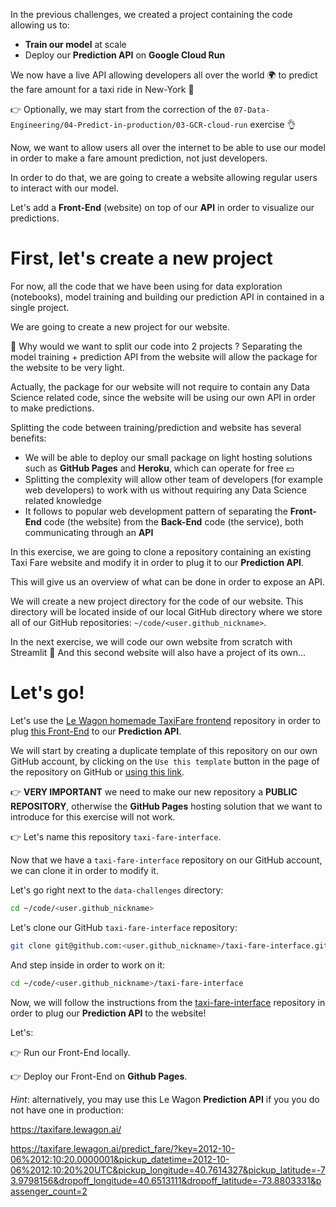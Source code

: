 
In the previous challenges, we created a project containing the code allowing us to:
- **Train our model** at scale
- Deploy our **Prediction API** on **Google Cloud Run**

We now have a live API allowing developers all over the world 🌍 to predict the fare amount for a taxi ride in New-York 🎉

👉 Optionally, we may start from the correction of the `07-Data-Engineering/04-Predict-in-production/03-GCR-cloud-run` exercise 👌

Now, we want to allow users all over the internet to be able to use our model in order to make a fare amount prediction, not just developers.

In order to do that, we are going to create a website allowing regular users to interact with our model.

Let's add a **Front-End** (website) on top of our **API** in order to visualize our predictions.

# First, let's create a new project

For now, all the code that we have been using for data exploration (notebooks), model training and building our prediction API in contained in a single project.

We are going to create a new project for our website.

🤔 Why would we want to split our code into 2 projects ? Separating the model training + prediction API from the website will allow the package for the website to be very light.

Actually, the package for our website will not require to contain any Data Science related code, since the website will be using our own API in order to make predictions.

Splitting the code between training/prediction and website has several benefits:
- We will be able to deploy our small package on light hosting solutions such as **GitHub Pages** and **Heroku**, which can operate for free 💵
- Splitting the complexity will allow other team of developers (for example web developers) to work with us without requiring any Data Science related knowledge
- It follows to popular web development pattern of separating the **Front-End** code (the website) from the **Back-End** code (the service), both communicating through an **API**

In this exercise, we are going to clone a repository containing an existing Taxi Fare website and modify it in order to plug it to our **Prediction API**.

This will give us an overview of what can be done in order to expose an API.

We will create a new project directory for the code of our website. This directory will be located inside of our local GitHub directory where we store all of our GitHub repositories: `~/code/<user.github_nickname>`.

In the next exercise, we will code our own website from scratch with Streamlit 🎉 And this second website will also have a project of its own...

# Let's go!

Let's use the [Le Wagon homemade TaxiFare frontend](https://github.com/lewagon/taxi-fare-interface) repository in order to plug [this Front-End](https://lewagon.github.io/taxi-fare-interface/index.html) to our **Prediction API**.

We will start by creating a duplicate template of this repository on our own GitHub account, by clicking on the `Use this template` button in the page of the repository on GitHub or [using this link](https://github.com/lewagon/taxi-fare-interface/generate).

👉 **VERY IMPORTANT** we need to make our new repository a **PUBLIC REPOSITORY**, otherwise the **GitHub Pages** hosting solution that we want to introduce for this exercise will not work.

👉 Let's name this repository `taxi-fare-interface`.

Now that we have a `taxi-fare-interface` repository on our GitHub account, we can clone it in order to modify it.

Let's go right next to the `data-challenges` directory:

``` bash
cd ~/code/<user.github_nickname>
```

Let's clone our GitHub `taxi-fare-interface` repository:

``` bash
git clone git@github.com:<user.github_nickname>/taxi-fare-interface.git
```

And step inside in order to work on it:

``` bash
cd ~/code/<user.github_nickname>/taxi-fare-interface
```

Now, we will follow the instructions from the [taxi-fare-interface](https://github.com/lewagon/taxi-fare-interface) repository in order to plug our **Prediction API** to the website!

Let's:

👉 Run our Front-End locally.

👉 Deploy our Front-End on **Github Pages**.

*Hint*: alternatively, you may use this Le Wagon **Prediction API** if you you do not have one in production:

https://taxifare.lewagon.ai/

https://taxifare.lewagon.ai/predict_fare/?key=2012-10-06%2012:10:20.0000001&pickup_datetime=2012-10-06%2012:10:20%20UTC&pickup_longitude=40.7614327&pickup_latitude=-73.9798156&dropoff_longitude=40.6513111&dropoff_latitude=-73.8803331&passenger_count=2
